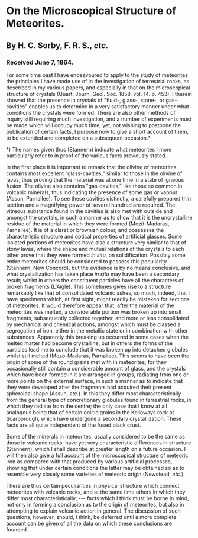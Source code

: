 # On the Microscopical Structure of Meteorites.

## By H. C. Sorby, F. R. S., _etc._

### Received June 7, 1864.

For some time past I have endeavoured to apply to the study of meteorites the principles I have made use of in the investigation of terrestrial rocks, as described in my various papers, and especially in that on the microscopical structure of crystals (Quart. Journ. Geol. Soc. 1858, vol. 14. p. 453). I therein showed that the presence in crystals of "fluid-, glass-, stone-, or gas-cavities" enables us to determine in a very satisfactory manner under what conditions the crystals were formed. There are also other methods of inquiry still requiring much investigation, and a number of experiments must be made which will occupy much time; yet, not wishing to postpone the publication of certain facts, I purpose now to give a short account of them, to be extended and completed on a subsequent occasion.*

*) The names given thus (Stannern) indicate what meteorites I more particularly refer to in proof of the various facts previously stated.

In the first place it is important to remark that the olivine of meteorites contains most excellent "glass-cavities," similar to those in the olivine of lavas, thus proving that the material was at one time in a state of igneous fusion. The olivine also contains "gas-cavities," like those so common in volcanic minerals, thus indicating the presence of some gas or vapour (Assun, Parnallee). To see these cavities distinctly, a carefully prepared thin section and a magnifying power of several hundred are required. The vitreous substance found in the cavities is also met with outside and amongst the crystals, in such a manner as to show that it is the uncrystalline residue of the material in which they were formed (Mezö-Madaras, Parnallee). It is of a claret or brownish colour, and possesses the characteristic structure and optical properties of artificial glasses. Some isolated portions of meteorites have also a structure very similar to that of stony lavas, where the shape and mutual relations of the crystals to each other prove that they were formed _in situ_, on solidification. Possibly some entire meteorites should be considered to possess this peculiarity (Stannern, New Concord), but the evidence is by no means conclusive, and what crystallization has taken place _in situ_ may have been a secondary result; whilst in others the constituent particles have all the characters of broken fragments (L'Aigle). This sometimes gives rise to a structure remarkably like that of consolidated volcanic ashes, so much, indeed, that I have specimens which, at first sight, might readily be mistaken for sections of meteorites. It would therefore appear that, after the material of the meteorites was melted, a considerable portion was broken up into small fragments, subsequently collected together, and more or less consolidated by mechanical and chemical actions, amongst which must be classed a segregation of iron, either in the metallic state or in combination with other substances. Apparently this breaking up occurred in some cases when the melted matter had become crystalline, but in others the forms of the particles lead me to conclude that it was broken up into detached globules whilst still melted (Mezö-Madaras, Parnallee). This seems to have been the origin of some of the round grains met with in meteorites; for they occasionally still contain a considerable amount of glass, and the crystals which have been formed in it are arranged in groups, radiating from one or more points on the external surface, in such a manner as to indicate that they were developed after the fragments had acquired their present spheroidal shape (Assun, _etc._). In this they differ most characteristically from the general type of concretionary globules found in terrestrial rocks, in which they radiate from the centre; the only case that I know at all analogous being that of certain oolitic grains in the Kelloways rock at Scarborough, which have undergone a secondary crystallization. These facts are all quite independent of the fused black crust.

Some of the minerals in meteorites, usually considered to be the same as those in volcanic rocks, have yet very characteristic differences in structure (Stannern), which I shall describe at greater length on a future occasion. I will then also give a full account of the microscopical structure of meteoric iron as compared with that produced by various artificial processes, showing that under certain conditions the latter may be obtained so as to resemble very closely some varieties of meteoric origin (Newstead, _etc._).

There are thus certain peculiarities in physical structure which connect meteorites with volcanic rocks, and at the same time others in which they differ most characteristically, --- facts which I think must be borne in mind, not only in forming a conclusion as to the origin of meteorites, but also in attempting to explain volcanic action in general. The discussion of such questions, however, should, I think, be deferred until a more complete account can be given of all the data on which these conclusions are founded.
